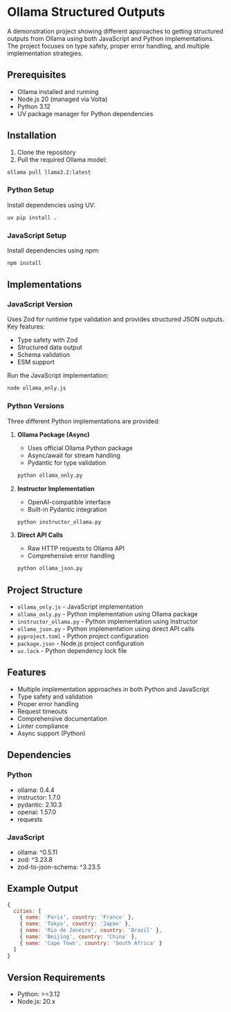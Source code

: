 # Ollama Structured Outputs

A demonstration project showing different approaches to getting structured outputs from Ollama using both JavaScript and Python implementations. The project focuses on type safety, proper error handling, and multiple implementation strategies.

## Prerequisites

- Ollama installed and running
- Node.js 20 (managed via Volta)
- Python 3.12
- UV package manager for Python dependencies

## Installation

1. Clone the repository
2. Pull the required Ollama model:
```bash
ollama pull llama3.2:latest
```

### Python Setup
Install dependencies using UV:
```bash
uv pip install .
```

### JavaScript Setup
Install dependencies using npm:
```bash
npm install
```

## Implementations

### JavaScript Version
Uses Zod for runtime type validation and provides structured JSON outputs. Key features:
- Type safety with Zod
- Structured data output
- Schema validation
- ESM support

Run the JavaScript implementation:
```bash
node ollama_only.js
```

### Python Versions

Three different Python implementations are provided:

1. **Ollama Package (Async)**
   - Uses official Ollama Python package
   - Async/await for stream handling
   - Pydantic for type validation
   ```bash
   python ollama_only.py
   ```

2. **Instructor Implementation**
   - OpenAI-compatible interface
   - Built-in Pydantic integration
   ```bash
   python instructor_ollama.py
   ```

3. **Direct API Calls**
   - Raw HTTP requests to Ollama API
   - Comprehensive error handling
   ```bash
   python ollama_json.py
   ```

## Project Structure

- `ollama_only.js` - JavaScript implementation
- `ollama_only.py` - Python implementation using Ollama package
- `instructor_ollama.py` - Python implementation using Instructor
- `ollama_json.py` - Python implementation using direct API calls
- `pyproject.toml` - Python project configuration
- `package.json` - Node.js project configuration
- `uv.lock` - Python dependency lock file

## Features

- Multiple implementation approaches in both Python and JavaScript
- Type safety and validation
- Proper error handling
- Request timeouts
- Comprehensive documentation
- Linter compliance
- Async support (Python)

## Dependencies

### Python
- ollama: 0.4.4
- instructor: 1.7.0
- pydantic: 2.10.3
- openai: 1.57.0
- requests

### JavaScript
- ollama: ^0.5.11
- zod: ^3.23.8
- zod-to-json-schema: ^3.23.5

## Example Output

```javascript
{
  cities: [
    { name: 'Paris', country: 'France' },
    { name: 'Tokyo', country: 'Japan' },
    { name: 'Rio de Janeiro', country: 'Brazil' },
    { name: 'Beijing', country: 'China' },
    { name: 'Cape Town', country: 'South Africa' }
  ]
}
```

## Version Requirements

- Python: >=3.12
- Node.js: 20.x

